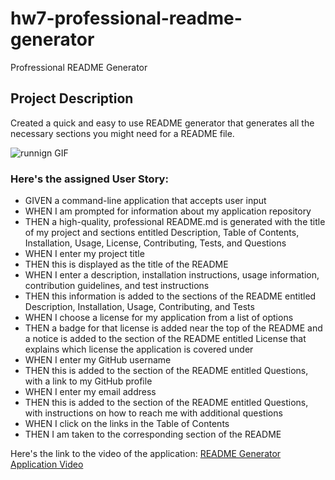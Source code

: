 # hw7-professional-readme-generator
Profressional README Generator

## **Project Description**

Created a quick and easy to use README generator that generates all the necessary sections you might need for a README file. 

![runnign GIF](assets/images/videos/readmegenerator.gif)


### **Here's the assigned User Story:**
* GIVEN a command-line application that accepts user input
* WHEN I am prompted for information about my application repository
* THEN a high-quality, professional README.md is generated with the title of my project and sections entitled Description, Table of Contents, Installation, Usage, License, Contributing, Tests, and Questions
* WHEN I enter my project title
* THEN this is displayed as the title of the README
* WHEN I enter a description, installation instructions, usage information, contribution guidelines, and test instructions
* THEN this information is added to the sections of the README entitled Description, Installation, Usage, Contributing, and Tests
* WHEN I choose a license for my application from a list of options
* THEN a badge for that license is added near the top of the README and a notice is added to the section of the README entitled License that explains which license the application is covered under
* WHEN I enter my GitHub username
* THEN this is added to the section of the README entitled Questions, with a link to my GitHub profile
* WHEN I enter my email address
* THEN this is added to the section of the README entitled Questions, with instructions on how to reach me with additional questions
* WHEN I click on the links in the Table of Contents
* THEN I am taken to the corresponding section of the README


Here's the link to the video of the application: [README Generator Application Video](https://drive.google.com/file/d/1bQEgWGP9nsr-1hUOX8E5r4Th8qlOLDRa/view)
